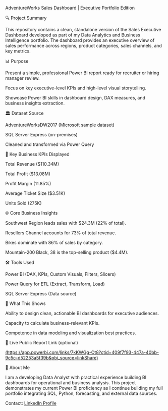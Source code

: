 AdventureWorks Sales Dashboard | Executive Portfolio Edition

🔍 Project Summary

This repository contains a clean, standalone version of the Sales Executive Dashboard developed as part of my Data Analytics and Business Intelligence portfolio. The dashboard provides an executive overview of sales performance across regions, product categories, sales channels, and key metrics.

📊 Purpose

Present a simple, professional Power BI report ready for recruiter or hiring manager review.

Focus on key executive-level KPIs and high-level visual storytelling.

Showcase Power BI skills in dashboard design, DAX measures, and business insights extraction.

🏛️ Dataset Source

AdventureWorksDW2017 (Microsoft sample dataset)

SQL Server Express (on-premises)

Cleaned and transformed via Power Query

💼 Key Business KPIs Displayed

Total Revenue ($110.34M)

Total Profit ($13.08M)

Profit Margin (11.85%)

Average Ticket Size ($3.51K)

Units Sold (275K)

🌐 Core Business Insights

Southwest Region leads sales with $24.3M (22% of total).

Resellers Channel accounts for 73% of total revenue.

Bikes dominate with 86% of sales by category.

Mountain-200 Black, 38 is the top-selling product ($4.4M).

🛠️ Tools Used

Power BI (DAX, KPIs, Custom Visuals, Filters, Slicers)

Power Query for ETL (Extract, Transform, Load)

SQL Server Express (Data source)

🌟 What This Shows

Ability to design clean, actionable BI dashboards for executive audiences.

Capacity to calculate business-relevant KPIs.

Competence in data modeling and visualization best practices.

🔗 Live Public Report Link (optional)

[(https://app.powerbi.com/links/7kKWGg-Ot8?ctid=409f7f93-447a-40bb-9c5c-d52253a5f39b&pbi_source=linkShare)](https://app.powerbi.com/links/7kKWGg-Ot8?ctid=409f7f93-447a-40bb-9c5c-d52253a5f39b&pbi_source=linkShare)

💼 About Me

I am a developing Data Analyst with practical experience building BI dashboards for operational and business analysis. This project demonstrates my current Power BI proficiency as I continue building my full portfolio integrating SQL, Python, forecasting, and external data sources.

Contact: [LinkedIn Profile](https://www.linkedin.com/in/arieloviedomaglione/)
